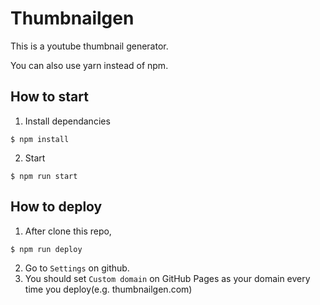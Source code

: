 # Thumbnailgen

This is a youtube thumbnail generator.

You can also use yarn instead of npm.

## How to start

1. Install dependancies
```
$ npm install
```

2. Start
```
$ npm run start
```

## How to deploy

1. After clone this repo,
```
$ npm run deploy
```

2. Go to `Settings` on github.
3. You should set `Custom domain` on GitHub Pages as your domain every time you deploy(e.g. thumbnailgen.com)
